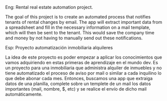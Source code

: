 Eng: Rental real estate automation project.

The goal of this project is to create an automated process that notifies tenants of rental changes by email. The app will extract important data from a spreadsheet and fill in the necessary information on a mail template, which will then be sent to the tenant. This would save the company time and money by not having to manually send out these notifications.


Esp: Proyecto automatización inmobiliaria alquileres

La idea de este proyecto es poder empezar a aplicar los conocimientos que vamos adquiriendo en estas primeras de aprendizaje en el mundo dev.
Es un proyecto para una inmobiliaria que administra alquiler de inmuebles y no tiene automatizado el proceso de aviso por mail o similar a cada inquilino
lo que debe abonar cada mes.
Entonces, buscamos una app que extraiga datos de una planilla, complete sobre un templete de un mail los datos importantes (mail, nombre, $, etc) y se realice el envío
de dicho mail automáticamente.

